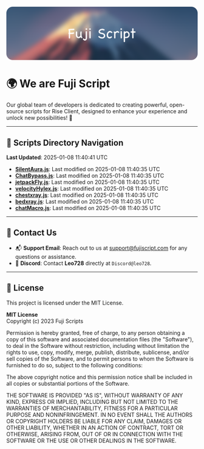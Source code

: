 ![Banner](.github/b.webp)

# 🌍 **We are Fuji Script**

Our global team of developers is dedicated to creating powerful, open-source scripts for Rise Client, designed to enhance your experience and unlock new possibilities! 🌟

---
<!-- SCRIPTS_NAVIGATION_START -->
## 📂 **Scripts Directory Navigation**

**Last Updated**: 2025-01-08 11:40:41 UTC

- **[SilentAura.js](scripts/SilentAura.js)**: Last modified on 2025-01-08 11:40:35 UTC
- **[ChatBypass.js](scripts/ChatBypass.js)**: Last modified on 2025-01-08 11:40:35 UTC
- **[jetpackFly.js](scripts/jetpackFly.js)**: Last modified on 2025-01-08 11:40:35 UTC
- **[velocityHylex.js](scripts/velocityHylex.js)**: Last modified on 2025-01-08 11:40:35 UTC
- **[chestxray.js](scripts/chestxray.js)**: Last modified on 2025-01-08 11:40:35 UTC
- **[bedxray.js](scripts/bedxray.js)**: Last modified on 2025-01-08 11:40:35 UTC
- **[chatMacro.js](scripts/chatMacro.js)**: Last modified on 2025-01-08 11:40:35 UTC

<!-- SCRIPTS_NAVIGATION_END -->

---

## 💬 **Contact Us**  
- 📬 **Support Email**: Reach out to us at [support@fujiscript.com](mailto:support@fujiscript.com) for any questions or assistance.  
- 💬 **Discord**: Contact **Leo728** directly at `Discord@leo728`.

---

## 📜 **License**

This project is licensed under the MIT License.  

**MIT License**  
Copyright (c) 2023 Fuji Scripts  

Permission is hereby granted, free of charge, to any person obtaining a copy of this software and associated documentation files (the "Software"), to deal in the Software without restriction, including without limitation the rights to use, copy, modify, merge, publish, distribute, sublicense, and/or sell copies of the Software, and to permit persons to whom the Software is furnished to do so, subject to the following conditions:  

The above copyright notice and this permission notice shall be included in all copies or substantial portions of the Software.  

THE SOFTWARE IS PROVIDED "AS IS", WITHOUT WARRANTY OF ANY KIND, EXPRESS OR IMPLIED, INCLUDING BUT NOT LIMITED TO THE WARRANTIES OF MERCHANTABILITY, FITNESS FOR A PARTICULAR PURPOSE AND NONINFRINGEMENT. IN NO EVENT SHALL THE AUTHORS OR COPYRIGHT HOLDERS BE LIABLE FOR ANY CLAIM, DAMAGES OR OTHER LIABILITY, WHETHER IN AN ACTION OF CONTRACT, TORT OR OTHERWISE, ARISING FROM, OUT OF OR IN CONNECTION WITH THE SOFTWARE OR THE USE OR OTHER DEALINGS IN THE SOFTWARE.  
